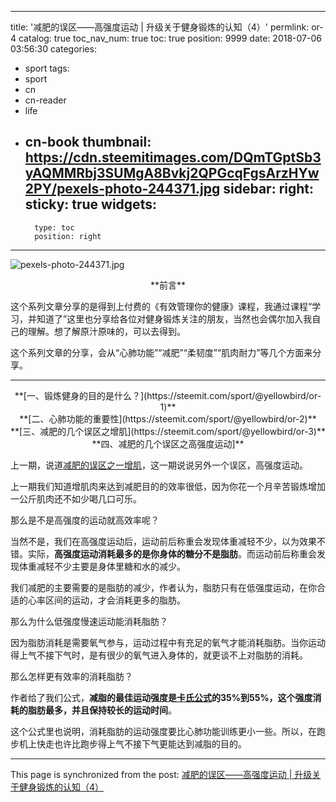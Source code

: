 
---
title: '减肥的误区——高强度运动 | 升级关于健身锻炼的认知（4）'
permlink: or-4
catalog: true
toc_nav_num: true
toc: true
position: 9999
date: 2018-07-06 03:56:30
categories:
- sport
tags:
- sport
- cn
- cn-reader
- life
- cn-book
thumbnail: https://cdn.steemitimages.com/DQmTGptSb3yAQMMRbj3SUMgA8Bvkj2QPGcqFgsArzHYw2PY/pexels-photo-244371.jpg
sidebar:
    right:
        sticky: true
widgets:
    -
        type: toc
        position: right
---


![pexels-photo-244371.jpg](https://cdn.steemitimages.com/DQmTGptSb3yAQMMRbj3SUMgA8Bvkj2QPGcqFgsArzHYw2PY/pexels-photo-244371.jpg)
<center>**前言**</center>

这个系列文章分享的是得到上付费的《有效管理你的健康》课程，我通过课程“学习，并知道了”这里也分享给各位对健身锻炼关注的朋友，当然也会偶尔加入我自己的理解。想了解原汁原味的，可以去得到。

这个系列文章的分享，会从“心肺功能”“减肥”“柔韧度”“肌肉耐力”等几个方面来分享。

---

<center>**[一、锻炼健身的目的是什么？](https://steemit.com/sport/@yellowbird/or-1)**</center>

<center>**[二、心肺功能的重要性](https://steemit.com/sport/@yellowbird/or-2)**</center>

<center>**[三、减肥的几个误区之增肌](https://steemit.com/sport/@yellowbird/or-3)**</center>

<center>**四、减肥的几个误区之高强度运动]**</center>

上一期，说道[减肥的误区之一增肌](https://steemit.com/sport/@yellowbird/or-3)，这一期说说另外一个误区，高强度运动。

上一期我们知道增肌肉来达到减肥目的的效率很低，因为你花一个月辛苦锻炼增加一公斤肌肉还不如少喝几口可乐。

那么是不是高强度的运动就高效率呢？

当然不是，我们在高强度运动后，运动前后称重会发现体重减轻不少，以为效果不错。实际，**高强度运动消耗最多的是你身体的糖分不是脂肪**。而运动前后称重会发现体重减轻不少主要是身体里糖和水的减少。

我们减肥的主要需要的是脂肪的减少，作者认为，脂肪只有在低强度运动，在你合适的心率区间的运动，才会消耗更多的脂肪。

那么为什么低强度慢速运动能消耗脂肪？

因为脂肪消耗是需要氧气参与，运动过程中有充足的氧气才能消耗脂肪。当你运动得上气不接下气时，是有很少的氧气进入身体的，就更谈不上对脂肪的消耗。

那么怎样更有效率的消耗脂肪？

作者给了我们公式，**减脂的最佳运动强度是[卡氏公式](https://steemit.com/sport/@yellowbird/or-2)的35%到55%，这个强度消耗的脂肪最多，并且保持较长的运动时间**。

这个公式里也说明，消耗脂肪的运动强度要比心肺功能训练更小一些。所以，在跑步机上快走也许比跑步得上气不接下气更能达到减脂的目的。

- - -

This page is synchronized from the post: [减肥的误区——高强度运动 | 升级关于健身锻炼的认知（4）](https://steemit.com/@yellowbird/or-4)
